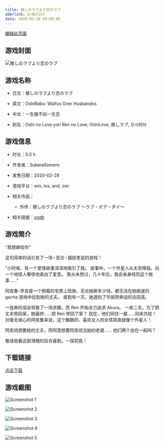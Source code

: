 ```yaml
---
title: 推しのラブより恋のラブ
abbrlink: 6c9b725f
date: 2020-02-28 00:00:00
---
```

[编辑此页面](https://github.com/ACG-3/ADV3-source/blob/main/source/_posts/games/%E6%8E%A8%E3%81%97%E3%81%AE%E3%83%A9%E3%83%96%E3%82%88%E3%82%8A%E6%81%8B%E3%81%AE%E3%83%A9%E3%83%96.md)

## 游戏封面

![推しのラブより恋のラブ](https%3A//pan.timero.xyz/onedrive/img_lib_001/%E6%8E%A8%E3%81%97%E3%81%AE%E3%83%A9%E3%83%96%E3%82%88%E3%82%8A%E6%81%8B%E3%81%AE%E3%83%A9%E3%83%96_cover.avif)


## 游戏名称

- 日文：推しのラブより恋のラブ
- 英文：OshiRabu: Waifus Over Husbandos
- 中文：一生推不如一生恋

- 别名：Oshi no Love yori Ren no Love, OshiLove, 推しラブ, 오시러브


## 游戏信息

- 时长：5.0 h
- 开发者：SukeraSomero
- 发售日期：2020-02-28
- 游戏平台：win, ios, and, swi
- 相关作品：
   - 外传：推しのラブより恋のラブ ～ラブ・オア・ダイ～

- 相关链接：[vndb](https://vndb.org/v27236)


## 游戏简介

"我想嫁给你"

这句简单的话引发了一场♀百合♀猫捉老鼠的游戏！

"小时候，有一个爱情故事深深地吸引了我。
故事中，一个外星人从太空降临，向一个地球人奢侈地表白了爱意。
我从未想过，几十年后，我会亲身经历这个故事......"

阿库鲁-早吉是一个倒霉的宅男上班族，无论她砸多少钱，都无法在她痴迷的 gacha 游戏中拉到她的丈夫。
直到有一天，她遇到了华丽而幸运的古田莲。

一连串的误会导致了一场求婚，而 Ren 开始全力追求 Akuru。
一来二去，为了把丈夫带回家，她最终......把 Ren 带回了家？
现在，他们同住一屋......同床共枕！
对毫无戒心的阿库鲁来说，这个酷酷的、喜欢女人的女孩简直就像个外星人！

阿库琉想要她的丈夫，而阿莲想要阿库琉当她的老婆......
他们两个会在一起吗？

敬请收看这部滑稽的百合喜剧，一探究竟！




## 下载链接

[点击下载](https://pan.timero.xyz/onedrive/adv_lib_001/%E6%8E%A8%E3%81%97%E3%81%AE%E3%83%A9%E3%83%96%E3%82%88%E3%82%8A%E6%81%8B%E3%81%AE%E3%83%A9%E3%83%96)


## 游戏截图


![Screenshot 1](https%3A//pan.timero.xyz/onedrive/img_lib_001/%E6%8E%A8%E3%81%97%E3%81%AE%E3%83%A9%E3%83%96%E3%82%88%E3%82%8A%E6%81%8B%E3%81%AE%E3%83%A9%E3%83%96_Screenshot_1.avif)

![Screenshot 2](https%3A//pan.timero.xyz/onedrive/img_lib_001/%E6%8E%A8%E3%81%97%E3%81%AE%E3%83%A9%E3%83%96%E3%82%88%E3%82%8A%E6%81%8B%E3%81%AE%E3%83%A9%E3%83%96_Screenshot_2.avif)

![Screenshot 3](https%3A//pan.timero.xyz/onedrive/img_lib_001/%E6%8E%A8%E3%81%97%E3%81%AE%E3%83%A9%E3%83%96%E3%82%88%E3%82%8A%E6%81%8B%E3%81%AE%E3%83%A9%E3%83%96_Screenshot_3.avif)

![Screenshot 4](https%3A//pan.timero.xyz/onedrive/img_lib_001/%E6%8E%A8%E3%81%97%E3%81%AE%E3%83%A9%E3%83%96%E3%82%88%E3%82%8A%E6%81%8B%E3%81%AE%E3%83%A9%E3%83%96_Screenshot_4.avif)

![Screenshot 5](https%3A//pan.timero.xyz/onedrive/img_lib_001/%E6%8E%A8%E3%81%97%E3%81%AE%E3%83%A9%E3%83%96%E3%82%88%E3%82%8A%E6%81%8B%E3%81%AE%E3%83%A9%E3%83%96_Screenshot_5.avif)

